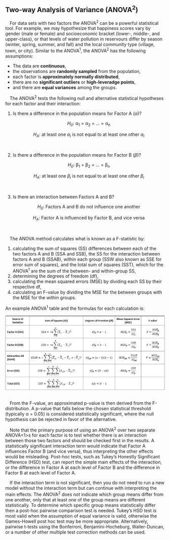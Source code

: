 
## Two-way Analysis of Variance (ANOVA<sup>2</sup>)

 For data sets with two factors the ANOVA<sup>2</sup> can be a powerful
statistical tool. For example, we may hypothesize that happiness scores
vary by gender (male or female) and socioeconomic bracket (lower-,
middle-, and upper-class), or that levels of water pollution in
reservours differ by season (winter, spring, summer, and fall) and the
local community type (village, town, or city). Similar to the
ANOVA<sup>1</sup>, the ANOVA<sup>2</sup> has the following assumptions:

-   The data are **continuous**,
-   the observations are **randomly sampled** from the population,
-   each factor is **approximately normally distributed**,
-   there are no **significant outliers** or **high-leveradge points**,
-   and there are **equal variances** among the groups.

 The ANOVA<sup>2</sup> tests the following null and alternative
statistical hypotheses for each factor and their interaction:

1.  Is there a difference in the population means for Factor A
    (<i>α</i>)?

    <center>

    <i>H<sub>0</sub></i>: α<sub>1</sub> = α<sub>2</sub> = … =
    α<sub>n</sub>

    <center>

    <i>H<sub>A</sub></i>: at least one <i>α<sub>i</sub></i> is not equal
    to at least one other <i>α<sub>i</sub></i>

    </center>

    <br>

2.  Is there a difference in the population means for Factor B
    (<i>β</i>)?

    <center>

    <i>H<sub>0</sub></i>: β<sub>1</sub> = β<sub>2</sub> = … =
    β<sub>n</sub>

    <center>

    <i>H<sub>A</sub></i>: at least one <i>β<sub>i</sub></i> is not equal
    to at least one other <i>β<sub>i</sub></i>

    </center>

    <br>

3.  Is there an interaction between Factors A and B?

    <center>

    <i>H<sub>0</sub></i>: Factors A and B do not influence one another

    </center>
    <center>

    <i>H<sub>A</sub></i>: Factor A is influenced by Factor B, and vice
    versa

    </center>

    <br>

 The ANOVA method calculates what is known as a F-statistic by:

1.  calculating the sum of squares (SS) differences between each of the
    two factors A and B (SSA and SSB), the SS for the interaction
    between factors A and B (SSAB), within each group (SSW also known as
    SSE for error sum of squares), and the total sum of squares (SST),
    which for the ANOVA<sup>1</sup> are the sum of the between- and
    within-group SS,
2.  determining the degrees of freedom (df),
3.  calculating the mean squared errors (MSE) by dividing each SS by
    their respective df,
4.  calculating an F-value by dividing the MSE for the between groups
    with the MSE for the within groups.

An example ANOVA<sup>1</sup> table and the formulas for each calculation
is:

<center>
<img src="img/two-way-ANOVA/SS-table.PNG" style="display: block; margin: auto;" />
</center>

<br>

 From the F-value, an approximated p-value is then derived from the
F-distribution. A p-value that falls below the chosen statistical
threshold (typically α = 0.05) is considered statistically significant,
where the null hypothesis can be rejected in favor of the alternative.

 Note that the primary purpose of using an ANOVA<sup>2</sup> over two
separate ANOVA&lt;1&gt;s for each factor is to test whether there is an
interaction between those two factors and should be checked first in the
results. A statistically significant interaction term would indicate
that Factor A influences Factor B (and vice versa), thus interpreting
the other effects would be misleading. Post-hoc tests, such as Tukey’s
Honestly Significant Difference (HSD) test, can report the simple main
effects of the interaction, or the difference in Factor A at each level
of Factor B and the difference in Factor B at each level of Factor A.

 If the interaction term is not significant, then you do not need to run
a new model without the interaction term but can continue with
interpreting the main effects. The ANOVA<sup>2</sup> does not indicate
which group means differ from one another, only that at least one of the
group means are different statistically. To determine which specific
group means statistically differ then a post-hoc pairwise comparison
test is needed. Tukey’s HSD test is most valid when the assumption of
equal variance is valid, otherwise the Games-Howell post hoc test may be
more appropriate. Alternatively, pairwise t-tests using the Bonferroni,
Benjamini-Hocheburg, Waller-Duncan, or a number of other multiple test
correction methods can be used.
